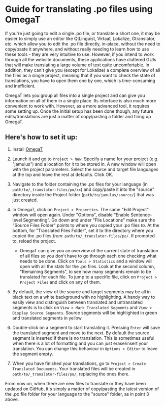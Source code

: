 # Guide for translating .po files using OmegaT

If you're just going to edit a single .po file, or translate a short one, it may be easier to simply use an editor like QtLinguist, Virtaal, Lokalize, Gtranslator, etc. which allow you to edit the .po file directly, in-place, without the need to copy/paste it anywhere, and without really needing to learn how to use these tools - they are very intuitive to use. However, if you intend to work through all the website documents, these applications have cluttered GUIs that will make translating a large volume of text quite uncomfortable. In addition, they can't give you (except for Lokalize) a complete overview of all the files as a single project, meaning that if you want to check the state of translations, you have to open them one by one, which is time-consuming and inefficient. 

OmegaT lets you group all files into a single project and can give you information on all of them in a single place. Its interface is also much more convenient to work with. However, as a more advanced tool, it requires some setting up. Once the initial setup has been done though, any future edits/translations are just a matter of copy/pasting a folder and firing up OmegaT.

## Here's how to set it up:

1. Install [OmegaT](https://omegat.org/)

1. Launch it and go to `Project > New`. Specify a name for your project (e.g. "jamulus") and a location for it to be stored in. A new window will open with the project parameters. Select the source and target file languages at the top and leave the rest at defaults. Click OK.

1. Navigate to the folder containing the .po files for your language (in `path/to/_translator-files/po/xx`) and copy/paste it into the "source" directory inside the Project folder (`path/to/jamulus/source/`) that was just created.

1. In OmegaT, click on `Project > Properties`. The same "Edit Project" window will open again. Under "Options", disable “Enable Sentence-level Segmenting”. Go down and under "File Locations" make sure the "Source Files Folder" points to where you copied your .po files _to_. At the bottom, for "Translated Files Folder", set it to the directory where you copied the .po files _from_: `path/to/_translator-files/po/`. If prompted to, reload the project.

    * OmegaT can give you an overview of the current state of translation of all files so you don't have to go through each one checking what needs to be done. Click on `Tools > Statistics` and a window will open with all the stats for the .po files. Look at the second column, "Remaining Segments", to see how many segments remain to be translated for each file. To jump to a specific file, click on `Project > Project Files` and click on any of them.


1. By default, the view of the source and target segments may be all in black text on a white background with no highlighting. A handy way to easily view and distinguish between translated and untranslated segments is to click on `View > Mark Translated Segments` and `View > Display Source Segments`. Source segments will be highlighted in green and translated segments in yellow.

1. Double-click on a segment to start translating it. Pressing `Enter` will save the translated segment and move to the next. By default the source segment is inserted if there is no translation. This is sometimes useful when there is a lot of formatting and you can just erase/insert your translation. You can change this behaviour in `Options > Editor` to leave the segment empty.
1. When you have finished your translations, go to `Project > Create Translated Documents`. Your translated files will be created in `path/to/_translator-files/po/`, replacing the ones there.


 From now on, when there are new files to translate or they have been updated on GitHub, it's simply a matter of copy/pasting the latest version of the .po file folder for your language to the "source" folder, as in point 3 above.
